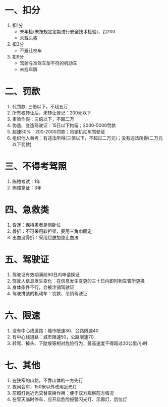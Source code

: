 # 一、扣分
1. 扣1分
   + 未年检(未按规定定期进行安全技术检验)，罚200
   + 未戴头盔
2. 扣3分
   + 不避让校车
3. 扣9分
   + 驾驶与准驾车型不符的机动车
   + 未挂车牌

# 二、罚款
1. 代罚款: 三倍以下，不超五万
2. 所有权转让后，未转让登记：200元以下
3. 审验作假：三倍以下，不超二万
4. 伪造、变造驾驶证：15日以下拘留；2000-5000罚款
5. 超速50%：200-2000罚款；吊销机动车驾驶证
6. 组织他人替考：有违法所得(三倍以下，不超过二万元)；没有违法所得(二万元以下罚款)

# 三、不得考驾照
1. 贿赂考试：1年
2. 贿赂拿证：3年

# 四、急救类
1. 昏迷：保持患者是侧卧位
2. 骨折：不可采用软担架，要用三角巾固定
3. 出血没骨折：采用屈肢加垫止血法

# 五、驾驶证
1. 驾驶证有效期满前90日内申请换证
2. 驾驶人信息发生变化：在信息发生变更的三十日内即时到车管所更换
3. 身体条件不行，会被注销驾驶证
4. 驾驶拼装的机动车：罚款、吊销驾驶证

# 六、限速
1. 没有中心线道路：城市限速30，公路限速40
2. 有中心线道路：城市限速50，公路限速70
3. 转弯、掉头、下陡坡等相对危险行为，最高速度不得超过30公里/小时

# 七、其他
1. 在狭窄的山路，不靠山体的一方先行
2. 夜间会车，150米以外改用近光灯
3. 前照灯远近光交替变换作用：便于双方观察前方情况
4. 在雪天临时停车，应开启危险报警闪光灯、示廊灯、后位灯